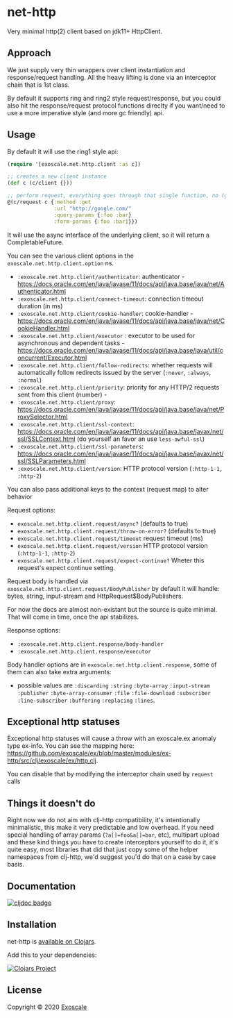# net-http

Very minimal http(2) client based on jdk11+ HttpClient.

## Approach

We just supply very thin wrappers over client instantiation and
response/request handling. All the heavy lifting is done via an
interceptor chain that is 1st class.

By default it supports ring and ring2 style request/response, but you
could also hit the response/request protocol functions direclty if you
want/need to use a more imperative style (and more gc friendly) api.

## Usage

By default it will use the ring1 style api:

``` clj
(require '[exoscale.net.http.client :as c])

;; creates a new client instance
(def c (c/client {}))

;; perform request, everything goes through that single function, no (get ...) (post ...), etc.
@(c/request c {:method :get
               :url "http://google.com/"
               :query-params {:foo :bar}
               :form-params {:foo :bar1}})
```

It will use the async interface of the underlying client,
so it will return a CompletableFuture.

You can see the various client options in the
`exoscale.net.http.client.option` ns.

* `:exoscale.net.http.client/authenticator`: authenticator - https://docs.oracle.com/en/java/javase/11/docs/api/java.base/java/net/Authenticator.html
* `:exoscale.net.http.client/connect-timeout`: connection timeout duration (in ms)
* `:exoscale.net.http.client/cookie-handler`: cookie-handler - https://docs.oracle.com/en/java/javase/11/docs/api/java.base/java/net/CookieHandler.html
* `:exoscale.net.http.client/executor` : executor to be used for asynchronous and dependent tasks - https://docs.oracle.com/en/java/javase/11/docs/api/java.base/java/util/concurrent/Executor.html
* `:exoscale.net.http.client/follow-redirects`: whether requests will automatically follow redirects issued by the server (`:never`, `:always`, `:normal`)
* `:exoscale.net.http.client/priority`: priority for any HTTP/2 requests sent from this client (number) -
* `:exoscale.net.http.client/proxy`: https://docs.oracle.com/en/java/javase/11/docs/api/java.base/java/net/ProxySelector.html
* `:exoscale.net.http.client/ssl-context`: https://docs.oracle.com/en/java/javase/11/docs/api/java.base/javax/net/ssl/SSLContext.html (do yourself an favor an use `less-awful-ssl`)
* `:exoscale.net.http.client/ssl-parameters`: https://docs.oracle.com/en/java/javase/11/docs/api/java.base/javax/net/ssl/SSLParameters.html
* `:exoscale.net.http.client/version`: HTTP protocol version (`:http-1-1`, `:http-2`)

You can also pass additional keys to the context (request map) to alter behavior

Request options:

* `exoscale.net.http.client.request/async?` (defaults  to true)
* `exoscale.net.http.client.request/throw-on-error?` (defaults  to true)
* `exoscale.net.http.client.request/timeout` request timeout (ms)
* `exoscale.net.http.client.request/version` HTTP protocol version (`:http-1-1`, `:http-2`)
* `exoscale.net.http.client.request/expect-continue?` Wheter this request's expect continue setting.


Request body is handled via
`exoscale.net.http.client.request/BodyPublisher` by default it will
handle: bytes, string, input-stream and HttpRequest$BodyPublishers.

For now the docs are almost non-existant but the source is quite
minimal. That will come in time, once the api stabilizes.

Response options:

* `:exoscale.net.http.client.response/body-handler`
* `:exoscale.net.http.client.response/executor`

Body handler options are in `exoscale.net.http.client.response`, some
of them can also take extra arguments:

- possible values are `:discarding` `:string` `:byte-array`
`:input-stream` `:publisher` `:byte-array-consumer` `:file`
`:file-download` `:subscriber` `:line-subscriber` `:buffering`
`:replacing` `:lines`.



## Exceptional http statuses

Exceptional http statuses will cause a throw with an exoscale.ex
anomaly type ex-info. You can see the mapping here: https://github.com/exoscale/ex/blob/master/modules/ex-http/src/clj/exoscale/ex/http.clj.

You can disable that by modifying the interceptor chain used by `request` calls

## Things it doesn't do

Right now we do not aim with clj-http compatibility, it's
intentionally minimalistic, this make it very predictable and low
overhead.  If you need special handling of array params
(`?a[]=foo&a[]=bar`, etc), multipart upload and these kind things you
have to create interceptors yourself to do it, it's quite easy, most
libraries that did that just copy some of the helper namespaces from
clj-http, we'd suggest you'd do that on a case by case basis.

## Documentation

[![cljdoc badge](https://cljdoc.xyz/badge/exoscale/net-http)](https://cljdoc.xyz/d/exoscale/net-http/CURRENT)

## Installation

net-http is [available on Clojars](https://clojars.org/exoscale/net-http).

Add this to your dependencies:

[![Clojars Project](https://img.shields.io/clojars/v/exoscale/net-http.svg)](https://clojars.org/exoscale/net-http)

## License

Copyright © 2020 [Exoscale](https://exoscale.com)
